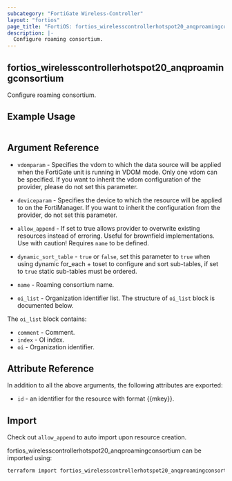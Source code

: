 ```yaml
---
subcategory: "FortiGate Wireless-Controller"
layout: "fortios"
page_title: "FortiOS: fortios_wirelesscontrollerhotspot20_anqproamingconsortium"
description: |-
  Configure roaming consortium.
---
```


## fortios_wirelesscontrollerhotspot20_anqproamingconsortium
Configure roaming consortium.

## Example Usage

```hcl

```

## Argument Reference
* `vdomparam` - Specifies the vdom to which the data source will be applied when the FortiGate unit is running in VDOM mode. Only one vdom can be specified. If you want to inherit the vdom configuration of the provider, please do not set this parameter.
* `deviceparam` - Specifies the device to which the resource will be applied to on the FortiManager. If you want to inherit the configuration from the provider, do not set this parameter.
* `allow_append` - If set to true allows provider to overwrite existing resources instead of erroring. Useful for brownfield implementations. Use with caution! Requires `name` to be defined.
* `dynamic_sort_table` - `true` or `false`, set this parameter to `true` when using dynamic for_each + toset to configure and sort sub-tables, if set to `true` static sub-tables must be ordered.

* `name` - Roaming consortium name.
* `oi_list` - Organization identifier list. The structure of `oi_list` block is documented below.

The `oi_list` block contains:

* `comment` - Comment.
* `index` - OI index.
* `oi` - Organization identifier.

## Attribute Reference

In addition to all the above arguments, the following attributes are exported:
* `id` - an identifier for the resource with format {{mkey}}.

## Import

Check out `allow_append` to auto import upon resource creation.

fortios_wirelesscontrollerhotspot20_anqproamingconsortium can be imported using:
```sh
terraform import fortios_wirelesscontrollerhotspot20_anqproamingconsortium.labelname {{mkey}}
```
